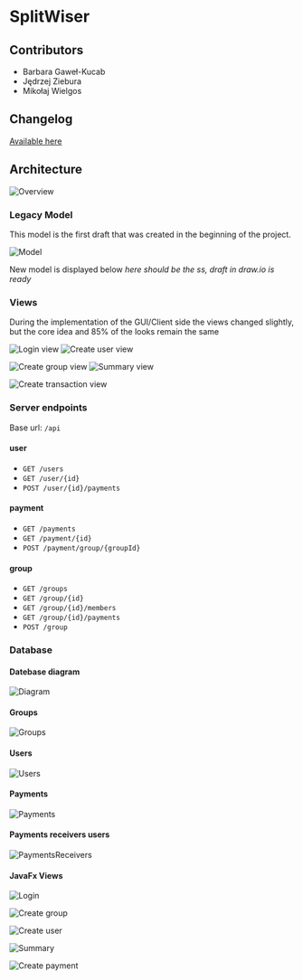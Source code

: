 # SplitWiser

## Contributors

* Barbara Gaweł-Kucab
* Jędrzej Ziebura
* Mikołaj Wielgos

## Changelog

[Available here](./docs/changelog.md)

## Architecture

![Overview](./docs/resources/overview.jfif)

### Legacy Model

 This model is the first draft that was created in the beginning of the project.

![Model](./docs/resources/model/model.svg)

New model is displayed below
*here should be the ss, draft in draw.io is ready*

### Views

During the implementation of the GUI/Client side the views changed slightly, but the core idea and 85% of the looks remain the same

![Login view](./docs/resources/views/login-view.svg)
![Create user view](./docs/resources/views/create-user-view.svg)

![Create group view](./docs/resources/views/create-group-view.svg)
![Summary view](./docs/resources/views/summary-view.svg)

![Create transaction view](./docs/resources/views/create-transaction-view.svg)

### Server endpoints

Base url: `/api`

#### user

* `GET /users`
* `GET /user/{id}`
* `POST /user/{id}/payments`

#### payment

* `GET /payments`
* `GET /payment/{id}`
* `POST /payment/group/{groupId}`

#### group

* `GET /groups`
* `GET /group/{id}`
* `GET /group/{id}/members`
* `GET /group/{id}/payments`
* `POST /group`

### Database

#### Datebase diagram

![Diagram](./docs/resources/database/database-schema.png)

#### Groups

![Groups](./docs/resources/database/groups.png)

#### Users

![Users](./docs/resources/database/users.png)

#### Payments

![Payments](./docs/resources/database/payments.png)

#### Payments receivers users

![PaymentsReceivers](./docs/resources/database/payments-receivers-users.png)

#### JavaFx Views

![Login](./docs/resources/views/javafx/login.jpg)

![Create group](./docs/resources/views/javafx/create-group.jpg)

![Create user](./docs/resources/views/javafx/create-user.jpg)

![Summary](./docs/resources/views/javafx/summary.jpg)

![Create payment](./docs/resources/views/javafx/create-payment.jpg)